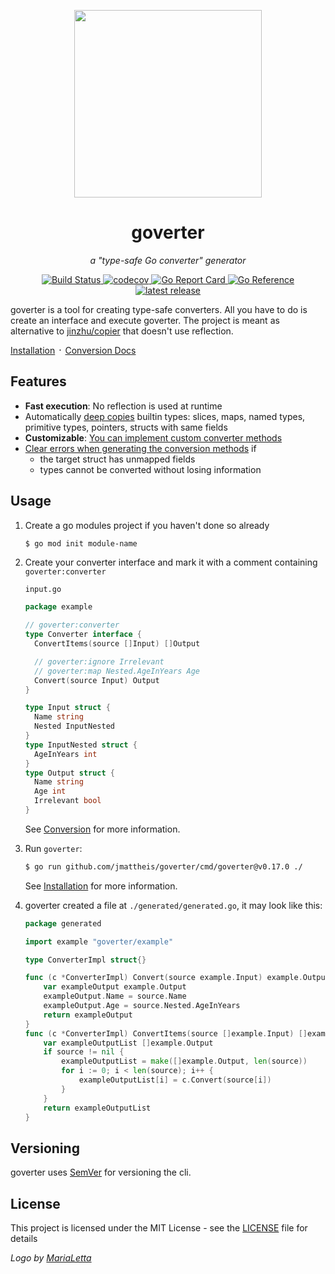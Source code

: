 <p align="center">
    <img width="300" src=".github/logo.svg" />
</p>

<h1 align="center">goverter</h1>
<p align="center"><i>a "type-safe Go converter" generator</i></p>
<p align="center">
    <a href="https://github.com/jmattheis/goverter/actions/workflows/build.yml">
        <img alt="Build Status" src="https://github.com/jmattheis/goverter/actions/workflows/build.yml/badge.svg">
    </a>
     <a href="https://codecov.io/gh/jmattheis/goverter">
        <img alt="codecov" src="https://codecov.io/gh/jmattheis/goverter/branch/main/graph/badge.svg">
    </a>
    <a href="https://goreportcard.com/report/github.com/jmattheis/goverter">
        <img alt="Go Report Card" src="https://goreportcard.com/badge/github.com/jmattheis/goverter">
    </a>
    <a href="https://pkg.go.dev/github.com/jmattheis/goverter">
        <img alt="Go Reference" src="https://pkg.go.dev/badge/github.com/jmattheis/goverter.svg">
    </a>
    <a href="https://github.com/jmattheis/goverter/releases/latest">
        <img alt="latest release" src="https://img.shields.io/github/release/jmattheis/goverter.svg">
    </a>
</p>

goverter is a tool for creating type-safe converters. All you have to
do is create an interface and execute goverter. The project is meant as
alternative to [jinzhu/copier](https://github.com/jinzhu/copier) that doesn't
use reflection.

[Installation](https://goverter.jmattheis.de/#/install) ᛫ [Conversion Docs](https://goverter.jmattheis.de/#/conversion/)

## Features

- **Fast execution**: No reflection is used at runtime
- Automatically [deep
  copies](https://en.wikipedia.org/wiki/Object_copying#Deep_copy) builtin
  types: slices, maps, named types, primitive types, pointers, structs with
  same fields
- **Customizable**: [You can implement custom converter methods](https://goverter.jmattheis.de/#/conversion/custom)
- [Clear errors when generating the conversion methods](https://goverter.jmattheis.de/#/conversion/?id=error-early) if
  - the target struct has unmapped fields
  - types cannot be converted without losing information

## Usage

1. Create a go modules project if you haven't done so already

    ```bash
    $ go mod init module-name
    ```

1. Create your converter interface and mark it with a comment containing `goverter:converter`

    `input.go`

    ```go
    package example

    // goverter:converter
    type Converter interface {
      ConvertItems(source []Input) []Output

      // goverter:ignore Irrelevant
      // goverter:map Nested.AgeInYears Age
      Convert(source Input) Output
    }

    type Input struct {
      Name string
      Nested InputNested
    }
    type InputNested struct {
      AgeInYears int
    }
    type Output struct {
      Name string
      Age int
      Irrelevant bool
    }
    ```

    See [Conversion](https://goverter.jmattheis.de/#/conversion/) for more information.

1. Run `goverter`:

    ```bash
    $ go run github.com/jmattheis/goverter/cmd/goverter@v0.17.0 ./
    ```

    See [Installation](https://goverter.jmattheis.de/#/install) for more information.

1. goverter created a file at `./generated/generated.go`, it may look like this:

    ```go
    package generated

    import example "goverter/example"

    type ConverterImpl struct{}

    func (c *ConverterImpl) Convert(source example.Input) example.Output {
        var exampleOutput example.Output
        exampleOutput.Name = source.Name
        exampleOutput.Age = source.Nested.AgeInYears
        return exampleOutput
    }
    func (c *ConverterImpl) ConvertItems(source []example.Input) []example.Output {
        var exampleOutputList []example.Output
        if source != nil {
            exampleOutputList = make([]example.Output, len(source))
            for i := 0; i < len(source); i++ {
                exampleOutputList[i] = c.Convert(source[i])
            }
        }
        return exampleOutputList
    }
    ```

## Versioning

goverter uses [SemVer](http://semver.org/) for versioning the cli.

## License

This project is licensed under the MIT License - see the [LICENSE](LICENSE)
file for details

_Logo by [MariaLetta](https://github.com/MariaLetta)_
